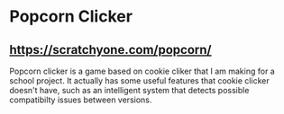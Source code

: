 # Popcorn Clicker
## https://scratchyone.com/popcorn/
Popcorn clicker is a game based on cookie cliker that I am making for a school project. It actually has some useful features that cookie clicker doesn't have, such as an intelligent system that detects possible compatibilty issues between versions. 
